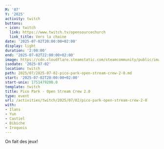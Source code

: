 ```yaml
---
M: '07'
Y: '2025'
activity: twitch
buttons:
- icon: twitch
  link: https://www.twitch.tv/opensourcechurch
  link_title: Vers la chaine
date: '2025-07-02T20:00:00+02:00'
display: light
duration: '2:00:00'
end: '2025-07-02T22:00:00+02:00'
image: https://cdn.cloudflare.steamstatic.com/steamcommunity/public/images/items/461040/28f6e442b678e2c8eb24a6272070e5089ceb2d35.jpg
isodate: '2025-07-02'
location: twitch
path: 2025/07/2025-07-02-pico-park-open-stream-crew-2-0.md
start: '2025-07-02T20:00:00+02:00'
start-unix: 1751479200.0
template: twitch
title: Pico Park - Open Stream Crew 2.0
type: event
url: /activities/twitch/2025/07/02/pico-park-open-stream-crew-2-0
with:
- Ilans
- Yun
- Castiel
- Bibiche
- Iroquois
---
```

On fait des jeux!